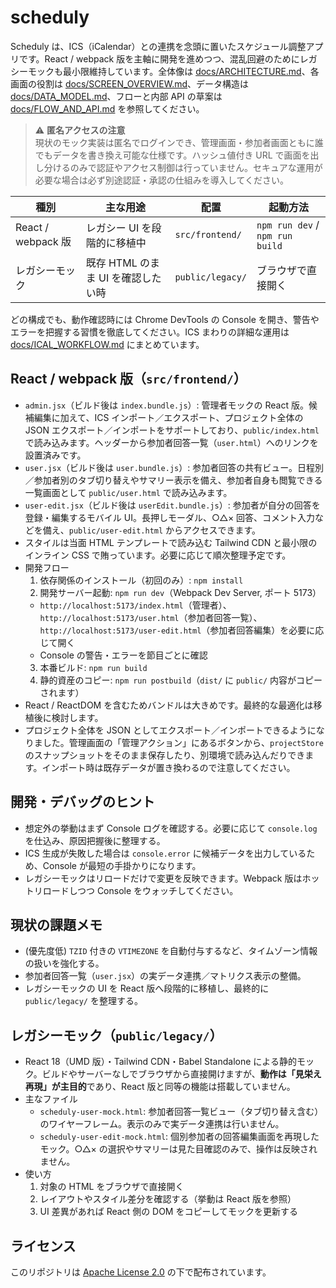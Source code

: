 # scheduly

Scheduly は、ICS（iCalendar）との連携を念頭に置いたスケジュール調整アプリです。React / webpack 版を主軸に開発を進めつつ、混乱回避のためにレガシーモックも最小限維持しています。全体像は [docs/ARCHITECTURE.md](docs/ARCHITECTURE.md)、各画面の役割は [docs/SCREEN_OVERVIEW.md](docs/SCREEN_OVERVIEW.md)、データ構造は [docs/DATA_MODEL.md](docs/DATA_MODEL.md)、フローと内部 API の草案は [docs/FLOW_AND_API.md](docs/FLOW_AND_API.md) を参照してください。

> ⚠ **匿名アクセスの注意**  
> 現状のモック実装は匿名でログインでき、管理画面・参加者画面ともに誰でもデータを書き換え可能な仕様です。ハッシュ値付き URL で画面を出し分けるのみで認証やアクセス制御は行っていません。セキュアな運用が必要な場合は必ず別途認証・承認の仕組みを導入してください。

| 種別 | 主な用途 | 配置 | 起動方法 |
| ---- | -------- | ---- | -------- |
| React / webpack 版 | レガシー UI を段階的に移植中 | `src/frontend/` | `npm run dev` / `npm run build` |
| レガシーモック | 既存 HTML のまま UI を確認したい時 | `public/legacy/` | ブラウザで直接開く |

どの構成でも、動作確認時には Chrome DevTools の Console を開き、警告やエラーを把握する習慣を徹底してください。ICS まわりの詳細な運用は [docs/ICAL_WORKFLOW.md](docs/ICAL_WORKFLOW.md) にまとめています。

## React / webpack 版（`src/frontend/`）

- `admin.jsx`（ビルド後は `index.bundle.js`）: 管理者モックの React 版。候補編集に加えて、ICS インポート／エクスポート、プロジェクト全体の JSON エクスポート／インポートをサポートしており、`public/index.html` で読み込みます。ヘッダーから参加者回答一覧（`user.html`）へのリンクを設置済みです。
- `user.jsx`（ビルド後は `user.bundle.js`）: 参加者回答の共有ビュー。日程別／参加者別のタブ切り替えやサマリー表示を備え、参加者自身も閲覧できる一覧画面として `public/user.html` で読み込みます。
- `user-edit.jsx`（ビルド後は `userEdit.bundle.js`）: 参加者が自分の回答を登録・編集するモバイル UI。長押しモーダル、○△× 回答、コメント入力などを備え、`public/user-edit.html` からアクセスできます。
- スタイルは当面 HTML テンプレートで読み込む Tailwind CDN と最小限のインライン CSS で賄っています。必要に応じて順次整理予定です。
- 開発フロー
  1. 依存関係のインストール（初回のみ）: `npm install`
  2. 開発サーバー起動: `npm run dev`（Webpack Dev Server, ポート 5173）
    - `http://localhost:5173/index.html`（管理者）、`http://localhost:5173/user.html`（参加者回答一覧）、`http://localhost:5173/user-edit.html`（参加者回答編集）を必要に応じて開く
     - Console の警告・エラーを節目ごとに確認
  3. 本番ビルド: `npm run build`
  4. 静的資産のコピー: `npm run postbuild`（`dist/` に `public/` 内容がコピーされます）
- React / ReactDOM を含むためバンドルは大きめです。最終的な最適化は移植後に検討します。
- プロジェクト全体を JSON としてエクスポート／インポートできるようになりました。管理画面の「管理アクション」にあるボタンから、`projectStore` のスナップショットをそのまま保存したり、別環境で読み込んだりできます。インポート時は既存データが置き換わるので注意してください。

## 開発・デバッグのヒント

- 想定外の挙動はまず Console ログを確認する。必要に応じて `console.log` を仕込み、原因把握後に整理する。
- ICS 生成が失敗した場合は `console.error` に候補データを出力しているため、Console が最短の手掛かりになります。
- レガシーモックはリロードだけで変更を反映できます。Webpack 版はホットリロードしつつ Console をウォッチしてください。

## 現状の課題メモ

- (優先度低) `TZID` 付きの `VTIMEZONE` を自動付与するなど、タイムゾーン情報の扱いを強化する。
- 参加者回答一覧（`user.jsx`）の実データ連携／マトリクス表示の整備。
- レガシーモックの UI を React 版へ段階的に移植し、最終的に `public/legacy/` を整理する。

## レガシーモック（`public/legacy/`）

- React 18（UMD 版）・Tailwind CDN・Babel Standalone による静的モック。ビルドやサーバーなしでブラウザから直接開けますが、**動作は「見栄え再現」が主目的**であり、React 版と同等の機能は搭載していません。
- 主なファイル
  - `scheduly-user-mock.html`: 参加者回答一覧ビュー（タブ切り替え含む）のワイヤーフレーム。表示のみで実データ連携は行いません。
  - `scheduly-user-edit-mock.html`: 個別参加者の回答編集画面を再現したモック。○△× の選択やサマリーは見た目確認のみで、操作は反映されません。
- 使い方
  1. 対象の HTML をブラウザで直接開く
  2. レイアウトやスタイル差分を確認する（挙動は React 版を参照）
  3. UI 差異があれば React 側の DOM をコピーしてモックを更新する

## ライセンス

このリポジトリは [Apache License 2.0](LICENSE) の下で配布されています。
